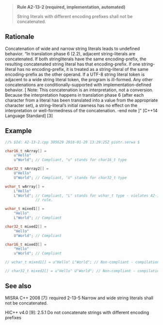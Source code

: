 > **Rule A2-13-2 (required, implementation, automated)**
>
> String literals with different encoding prefixes shall not be concatenated.

## Rationale

Concatenation of wide and narrow string literals leads to undefined behavior.
“In translation phase 6 (2.2), adjacent string-literals are concatenated. If both stringliterals have the same encoding-prefix, the resulting concatenated string literal has
that encoding-prefix. If one string-literal has no encoding-prefix, it is treated as a
string-literal of the same encoding-prefix as the other operand. If a UTF-8 string literal
token is adjacent to a wide string literal token, the program is ill-formed. Any other
concatenations are conditionally-supported with implementation-defined behavior. [
Note: This concatenation is an interpretation, not a conversion. Because the
interpretation happens in translation phase 6 (after each character from a literal has
been translated into a value from the appropriate character set), a string-literal’s
initial rawness has no effect on the interpretation or well-formedness of the
concatenation. -end note ]” [C++14 Language Standard] [3]

## Example

```cpp
//% $Id: A2-13-2.cpp 305629 2018-01-29 13:29:25Z piotr.serwa $

char16_t nArray[] =
    u"Hello"
    u"World"; // Compliant, "u" stands for char16_t type

char32_t nArray2[] =
    U"Hello"
    U"World"; // Compliant, "U" stands for char32_t type

wchar_t wArray[] =
    L"Hello"
    L"World"; // Compliant, "L" stands for wchar_t type - violates A2-13-3
              // rule.

wchar_t mixed1[] =
    "Hello"
    L"World"; // Compliant

char32_t mixed2[] =
    "Hello"
    U"World"; // Compliant

char16_t mixed3[] =
    "Hello"
    u"World"; // Compliant

// wchar_t mixed1[] = u"Hello" L"World"; // Non-compliant - compilation error

// char32_t mixed2[] = u"Hello" U"World"; // Non-compliant - compilation error

```

## See also

MISRA C++ 2008 [7]: required 2-13-5 Narrow and wide string literals shall not
be concatenated.

HIC++ v4.0 [9]: 2.5.1 Do not concatenate strings with different encoding prefixes
